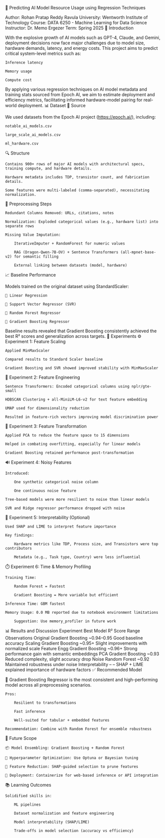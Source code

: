 🚀 Predicting AI Model Resource Usage using Regression Techniques

Author: Rohan Pratap Reddy Ravula
University: Wentworth Institute of Technology
Course: DATA 6250 - Machine Learning for Data Science
Instructor: Dr. Memo Ergezer
Term: Spring 2025
🧠 Introduction

With the explosive growth of AI models such as GPT-4, Claude, and Gemini, deployment decisions now face major challenges due to model size, hardware demands, latency, and energy costs. This project aims to predict critical system-level metrics such as:

    Inference latency

    Memory usage

    Compute cost

By applying various regression techniques on AI model metadata and training stats sourced from Epoch AI, we aim to estimate deployment and efficiency metrics, facilitating informed hardware-model pairing for real-world deployment.
📊 Dataset
📌 Source

We used datasets from the Epoch AI project (https://epoch.ai/), including:

    notable_ai_models.csv

    large_scale_ai_models.csv

    ml_hardware.csv

🔍 Structure

    Contains 900+ rows of major AI models with architectural specs, training compute, and hardware details.

    Hardware metadata includes TDP, transistor count, and fabrication details.

    Some features were multi-labeled (comma-separated), necessitating normalization.

🔧 Preprocessing Steps

    Redundant Columns Removed: URLs, citations, notes

    Normalization: Exploded categorical values (e.g., hardware list) into separate rows

    Missing Value Imputation:

        IterativeImputer + RandomForest for numeric values

        RAG (Dragon-Qwen-7B-OV) + Sentence Transformers (all-mpnet-base-v2) for semantic filling

        External linking between datasets (model, hardware)

📈 Baseline Performance

Models trained on the original dataset using StandardScaler:

    🔹 Linear Regression

    🔹 Support Vector Regressor (SVR)

    🔹 Random Forest Regressor

    🔹 Gradient Boosting Regressor

Baseline results revealed that Gradient Boosting consistently achieved the best R² scores and generalization across targets.
🔬 Experiments
⚙️ Experiment 1: Feature Scaling

    Applied MinMaxScaler

    Compared results to Standard Scaler baseline

    Gradient Boosting and SVR showed improved stability with MinMaxScaler

🧪 Experiment 2: Feature Engineering

    Sentence Transformers: Encoded categorical columns using nplr/gte-small

    HDBSCAN Clustering + all-MiniLM-L6-v2 for text feature embedding

    UMAP used for dimensionality reduction

    Resulted in feature-rich vectors improving model discrimination power

🔄 Experiment 3: Feature Transformation

    Applied PCA to reduce the feature space to 15 dimensions

    Helped in combating overfitting, especially for linear models

    Gradient Boosting retained performance post-transformation

🔊 Experiment 4: Noisy Features

    Introduced:

        One synthetic categorical noise column

        One continuous noise feature

    Tree-based models were more resilient to noise than linear models

    SVR and Ridge regressor performance dropped with noise

🧠 Experiment 5: Interpretability (Optional)

    Used SHAP and LIME to interpret feature importance

    Key findings:

        Hardware metrics like TDP, Process size, and Transistors were top contributors

        Metadata (e.g., Task type, Country) were less influential

⏱️ Experiment 6: Time & Memory Profiling

    Training Time:

        Random Forest = Fastest

        Gradient Boosting = More variable but efficient

    Inference Time: GBM fastest

    Memory Usage: 0.0 MB reported due to notebook environment limitations

        Suggestion: Use memory_profiler in future work

📊 Results and Discussion
Experiment	Best Model	R² Score Range	Observations
Original	Gradient Boosting	~0.94–0.95	Good baseline accuracy
Scaling	Gradient Boosting	~0.95+	Slight improvements with normalized scale
Feature Engg	Gradient Boosting	~0.96+	Strong performance gain with semantic embeddings
PCA	Gradient Boosting	~0.93	Reduced complexity, slight accuracy drop
Noise	Random Forest	~0.92	Maintained robustness under noise
Interpretability	–	–	SHAP + LIME explained importance of hardware factors
✅ Recommended Model

🎯 Gradient Boosting Regressor is the most consistent and high-performing model across all preprocessing scenarios.

    Pros:

        Resilient to transformations

        Fast inference

        Well-suited for tabular + embedded features

    Recommendation: Combine with Random Forest for ensemble robustness

🔭 Future Scope

    📦 Model Ensembling: Gradient Boosting + Random Forest

    🔧 Hyperparameter Optimization: Use Optuna or Bayesian tuning

    🧹 Feature Reduction: SHAP-guided selection to prune features

    📱 Deployment: Containerize for web-based inference or API integration

📚 Learning Outcomes

    Solidified skills in:

        ML pipelines

        Dataset normalization and feature engineering

        Model interpretability (SHAP/LIME)

        Trade-offs in model selection (accuracy vs efficiency)
